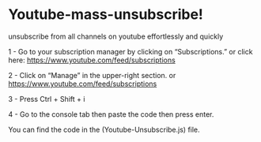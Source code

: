 # Youtube-mass-unsubscribe!
unsubscribe from all channels on youtube effortlessly and quickly

1 - Go to your subscription manager by clicking on “Subscriptions.” or click here: https://www.youtube.com/feed/subscriptions

2 - Click on “Manage” in the upper-right section. or https://www.youtube.com/feed/subscriptions

3 - Press Ctrl + Shift + i 

4 - Go to the console tab then paste the code then press enter.

You can find the code in the (Youtube-Unsubscribe.js) file.
